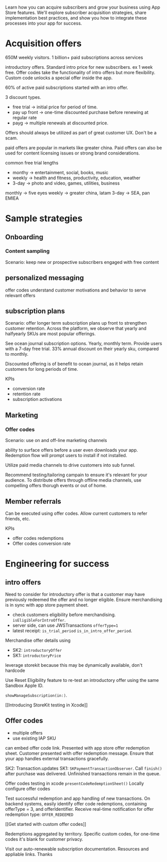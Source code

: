 Learn how you can acquire subscribers and grow your business using App Store features. We'll explore subscriber acquisition strategies, share implementation best practices, and show you how to integrate these processes into your app for success.

# Acquisition offers
650M weekly visitors.
1 billion+ paid subscriptions across services

introductory offers. Standard intro price for new subscribers.  ex 1 week free.
Offer codes take the functionality of intro offers but more flexibility.  Custom code unlocks a special offer inside the app.

60% of active paid subscriptions started with an intro offer.

3 discount types.
* free trial -> initial price for period of time.
* pay up front -> one-time discounted purchase before renewing at regular rate
* payg -> multiple renewals at discounted price.

Offers should always be utilized as part of great customer UX.  Don't be a scam.

paid offers are popular in markets like greater china.  Paid offers can also be used for content licensing issues or strong brand considerations.

common free trial lengths
* monthy -> entertainment, social, books, music
* weekly -> health and fitness, productivity, education, weather
* 3-day -> photo and video, games, utilities, business


monthly -> five eyes
weekly -> greater china, latam
3-day -> SEA, pan EMIEA
# Sample strategies

## Onboarding
### Content sampling
Scenario: keep new or prospective subscribers engaged with free content

## personalized messaging
offer codes
understand customer motivations and behavior to serve relevant offers

## subscription plans
Scenario: offer longer term subscription plans up front to strengthen customer retention.
Across the platform, we observe that yearly and halfyearly SKUs are most popular offerings.

See ocean journal subscription options.  Yearly, monthly term.  Provide users with a 7-day free trial.  33% annual discount on their yearly sku, compared to monthly.

Discounted offering is of benefit to ocean journal, as it helps retain customers for long periods of time.

KPIs
* conversion rate
* retention rate
* subscription activations

## Marketing

### Offer codes
Scenario: use on and off-line marketing channels

ability to surface offers before a user even downloads your app.  Redemption flow will prompt users to install if not installed.  

Utilize paid media channels to drive customers into sub funnel.

Recommend testing/tailoring campain to ensure it's relevant for your audience.  To distribute offers through offline media channels, use compelling offers thorugh events or out of home.

## Member referrals
Can be executed using offer codes.  Allow current customers to refer friends, etc.

KPIs
* offer codes redemptions
* Offer codes conversion rate

# Engineering for success

## intro offers
Need to consider for introductory offer is that a customer may have previously redeemed the offer and no longer eligible.  Ensure merchandising is in sync with app store payment sheet.

* check customers eligibility before merchandising.  `isEligibleForIntroOffer`.  
* server side, can use JWSTransactions `offerType=1`
* latest receipt: `is_trial_period` `is_in_intro_offer_period`.

Merchandise offer details using
* SK2: `introductoryOffer`
* SK1: `introductoryPrice`

leverage storekit because this may be dynamically available, don't hardcode

Use Reset Eligibility feature to re-test an introductory offer using the same Sandbox Apple ID.

`showManageSubscription(in:)`.

[[Introducing StoreKit testing in Xcode]]

## Offer codes
* multiple offers
* use existing IAP SKU

can embed offer code link.  Presented with app store offer redemption sheet.
Customer presented with offer redemption message.  Ensure that your app handles external transactions gracefully.

SK2: Transaction.updates
SK1: `SKPaymentTransactionObserver`.
Call `finish()` after purchase was delivered.  Unfinished transactions remain in the queue.

Offer codes testing in xcode
`presentCodeRedemptionSheet()`
Locally configure offer codes

Test successful redemption and app handling of new transactions.  On backend systems, easily identify offer code redemptions, containing offerType = 3, and offerIdentifier.
Receive real-time notification for offer redemption
type: `OFFER_REDEEMED`

[[Get started with custom offer codes]]

Redemptions aggregated by territory.  Specific custom codes, for one-time codes it's blank for customer privacy.

Visit our auto-renewable subscription documentation.  Resources and appliable links.  Thanks
